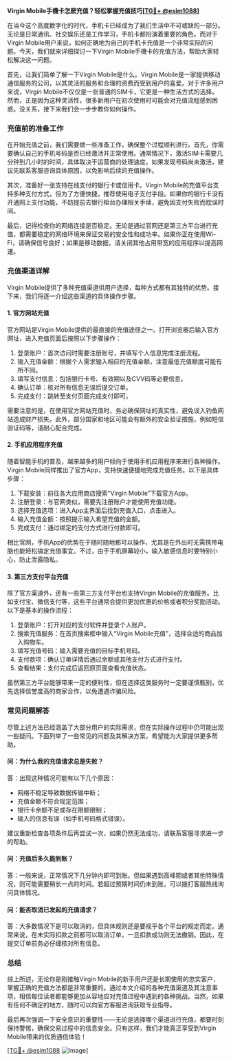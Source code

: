 **Virgin Mobile手機卡怎麽充值？轻松掌握充值技巧[[TG💪+ @esim1088](https://t.me/s/esim1088)]**

在当今这个高度数字化的时代，手机卡已经成为了我们生活中不可或缺的一部分。无论是日常通讯、社交娱乐还是工作学习，手机卡都扮演着重要的角色。而对于Virgin Mobile用户来说，如何正确地为自己的手机卡充值是一个非常实际的问题。今天，我们就来详细探讨一下Virgin Mobile手機卡的充值方法，帮助大家轻松解决这一问题。

首先，让我们简单了解一下Virgin Mobile是什么。Virgin Mobile是一家提供移动通信服务的公司，以其灵活的服务和合理的资费而受到用户的喜爱。对于许多用户来说，Virgin Mobile不仅仅是一张普通的SIM卡，它更是一种生活方式的选择。然而，正是因为这种灵活性，很多新用户在初次使用时可能会对充值流程感到困惑。没关系，接下来我们会一步步教你如何操作。

### **充值前的准备工作**

在开始充值之前，我们需要做一些准备工作，确保整个过程顺利进行。首先，你需要确认自己的手机号码是否已经激活并正常使用。通常情况下，激活SIM卡需要几分钟到几小时的时间，具体取决于运营商的处理速度。如果发现号码尚未激活，建议先联系客服咨询具体原因，以免影响后续的充值操作。

其次，准备好一张支持在线支付的银行卡或信用卡。Virgin Mobile的充值平台支持多种支付方式，但为了方便快捷，推荐使用电子支付手段。如果你的银行卡没有开通网上支付功能，不妨提前去银行柜台办理相关手续，避免因支付失败而耽误时间。

最后，记得检查你的网络连接是否稳定。无论是通过官网还是第三方平台进行充值，都需要稳定的网络环境来保证交易的安全性和成功率。如果你正在使用Wi-Fi，请确保信号良好；如果是移动数据，请关闭其他占用带宽的应用程序以提高网速。

### **充值渠道详解**

Virgin Mobile提供了多种充值渠道供用户选择，每种方式都有其独特的优势。接下来，我们将逐一介绍这些渠道的具体操作步骤。

#### **1. 官方网站充值**

官方网站是Virgin Mobile提供的最直接的充值途径之一。打开浏览器后输入官方网址，进入充值页面后按照以下步骤操作：

1. 登录账户：首次访问时需要注册账号，并填写个人信息完成注册流程。
2. 输入充值金额：根据个人需求输入相应的充值金额，注意最低充值额度可能有所不同。
3. 填写支付信息：包括银行卡号、有效期以及CVV码等必要信息。
4. 确认订单：核对所有信息无误后提交订单。
5. 完成支付：跳转至支付页面完成支付即可。

需要注意的是，在使用官方网站充值时，务必确保网址的真实性，避免误入钓鱼网站造成财产损失。此外，部分国家和地区可能会有额外的安全验证措施，例如短信验证码等，请耐心配合完成。

#### **2. 手机应用程序充值**

随着智能手机的普及，越来越多的用户倾向于使用手机应用程序来进行各种操作。Virgin Mobile同样推出了官方App，支持快速便捷地完成充值任务。以下是具体步骤：

1. 下载安装：前往各大应用商店搜索“Virgin Mobile”下载官方App。
2. 注册登录：与官网类似，需要先注册账户才能使用充值功能。
3. 选择充值选项：进入App主界面后找到充值入口，点击进入。
4. 输入充值金额：按照提示输入希望充值的金额。
5. 完成支付：通过绑定的支付方式进行付款即可。

相比官网，手机App的优势在于随时随地都可以操作，尤其是在外出时无需携带电脑也能轻松搞定充值事宜。不过，由于手机屏幕较小，输入敏感信息时要特别小心，防止泄露隐私。

#### **3. 第三方支付平台充值**

除了官方渠道外，还有一些第三方支付平台也支持Virgin Mobile的充值服务。比如支付宝、微信支付等，这些平台通常会提供更加优惠的价格或者积分奖励活动。以下是基本的操作流程：

1. 登录账户：打开对应的支付软件并登录个人账户。
2. 搜索充值服务：在首页搜索框中输入“Virgin Mobile充值”，选择合适的商品加入购物车。
3. 填写充值号码：输入需要充值的目标手机号码。
4. 支付款项：确认订单详情后通过余额或其他支付方式进行支付。
5. 查看结果：支付完成后返回原页面查看充值状态。

虽然第三方平台能够带来一定的便利性，但在选择这类服务时一定要谨慎甄别，优先选择信誉度高的商家合作，以免遭遇诈骗风险。

### **常见问题解答**

尽管上述方法已经涵盖了大部分用户的实际需求，但在实际操作过程中仍可能出现一些疑问。下面列举了一些常见的问题及其解决方案，希望能为大家提供更多帮助。

#### **问：为什么我的充值请求总是失败？**
答：出现这种情况可能有以下几个原因：
- 网络不稳定导致数据传输中断；
- 充值金额不符合规定范围；
- 银行卡余额不足或存在限额限制；
- 输入的信息有误（如手机号码格式错误）。

建议重新检查各项条件后再尝试一次，如果仍然无法成功，请联系客服寻求进一步的帮助。

#### **问：充值后多久能到账？**
答：一般来说，正常情况下几分钟内即可到账。但如果遇到高峰期或者其他特殊情况，则可能需要稍长一点的时间。若超过预期时间仍未到账，可以拨打客服热线询问具体情况。

#### **问：能否取消已发起的充值请求？**
答：大多数情况下是可以取消的，但具体规则还是要视乎各个平台的规定而定。通常来说，在未实际扣款之前都可以取消订单，一旦扣款成功则无法撤销。因此，在提交订单前务必仔细核对所有信息。

### **总结**

综上所述，无论你是刚接触Virgin Mobile的新手用户还是长期使用的忠实客户，掌握正确的充值方法都是非常重要的。通过本文介绍的各种充值渠道及其注意事项，相信每位读者都能够更加从容地应对充值过程中遇到的各种挑战。当然，如果有任何不确定的地方，随时可以向官方客服咨询获取专业指导。

最后再次强调一下安全意识的重要性——无论是选择哪个渠道进行充值，都要时刻保持警惕，确保交易过程中的信息安全。只有这样，我们才能真正享受到Virgin Mobile带来的优质通信体验！

[[TG💪+ @esim1088](https://t.me/s/esim1088) ![Image](https://i.postimg.cc/4NQfJmqS/Snipaste-2025-05-13-00-14-12.png)]